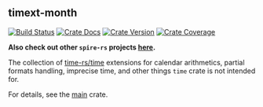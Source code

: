 ## timext-month

[![Build Status][action-badge]][action-url]
[![Crate Docs][docs-badge]][docs-url]
[![Crate Version][crates-badge]][crates-url]
[![Crate Coverage][coverage-badge]][coverage-url]

**Also check out other `spire-rs` projects [here](https://github.com/spire-rs).**

[action-badge]: https://img.shields.io/github/actions/workflow/status/spire-rs/time/build.yaml?branch=main&label=build&logo=github&style=flat-square
[action-url]: https://github.com/spire-rs/time/actions/workflows/build.yaml
[crates-badge]: https://img.shields.io/crates/v/timext.svg?logo=rust&style=flat-square
[crates-url]: https://crates.io/crates/timext
[docs-badge]: https://img.shields.io/docsrs/timext?logo=Docs.rs&style=flat-square
[docs-url]: http://docs.rs/timext
[coverage-badge]: https://img.shields.io/codecov/c/github/spire-rs/time?logo=codecov&logoColor=white&style=flat-square
[coverage-url]: https://app.codecov.io/gh/spire-rs/time

The collection of [time-rs/time](https://github.com/time-rs/time/) extensions
for calendar arithmetics, partial formats handling, imprecise time, and other
things `time` crate is not intended for.

For details, see the [main](https://crates.io/crates/timext) crate.
